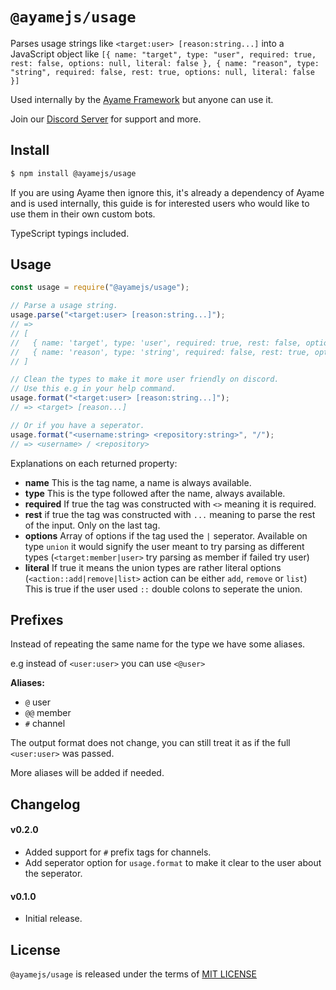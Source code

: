 # `@ayamejs/usage`
Parses usage strings like `<target:user> [reason:string...]` into a JavaScript object like `[{ name: "target", type: "user", required: true, rest: false, options: null, literal: false }, { name: "reason", type: "string", required: false, rest: true, options: null, literal: false }]`

Used internally by the [Ayame Framework](https://github.com/ayamejs/ayame) but anyone can use it.

Join our [Discord Server](https://discord.gg/tfwTZWX) for support and more.

## Install
```sh
$ npm install @ayamejs/usage
```
If you are using Ayame then ignore this, it's already a dependency of Ayame and is used internally, this guide is for interested users who would like to use them in their own custom bots.

TypeScript typings included.

## Usage
```js
const usage = require("@ayamejs/usage");

// Parse a usage string.
usage.parse("<target:user> [reason:string...]");
// =>
// [
//   { name: 'target', type: 'user', required: true, rest: false, options: null, literal: false },
//   { name: 'reason', type: 'string', required: false, rest: true, options: null, literal: false }
// ]

// Clean the types to make it more user friendly on discord.
// Use this e.g in your help command.
usage.format("<target:user> [reason:string...]");
// => <target> [reason...]

// Or if you have a seperator.
usage.format("<username:string> <repository:string>", "/");
// => <username> / <repository>
```
Explanations on each returned property:
- **name** This is the tag name, a name is always available.
- **type** This is the type followed after the name, always available.
- **required** If true the tag was constructed with `<>` meaning it is required.
- **rest** if true the tag was constructed with `...` meaning to parse the rest of the input. Only on the last tag.
- **options** Array of options if the tag used the `|` seperator. Available on type `union` it would signify the user meant to try parsing as different types (`<target:member|user>` try parsing as member if failed try user)
- **literal** If true it means the union types are rather literal options (`<action::add|remove|list>` action can be either `add`, `remove` or `list`) This is true if the user used `::` double colons to seperate the union.

## Prefixes
Instead of repeating the same name for the type we have some aliases.

e.g instead of `<user:user>` you can use `<@user>`

**Aliases:**
- `@` user
- `@@` member
- `#` channel

The output format does not change, you can still treat it as if the full `<user:user>` was passed.

More aliases will be added if needed.

## Changelog

#### v0.2.0
- Added support for `#` prefix tags for channels.
- Add seperator option for `usage.format` to make it clear to the user about the seperator.

#### v0.1.0
- Initial release.

## License
`@ayamejs/usage` is released under the terms of [MIT LICENSE](LICENSE)
